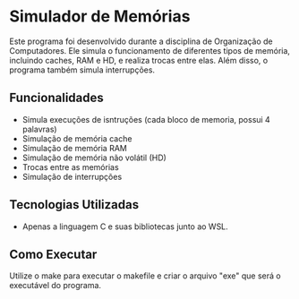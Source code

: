 # Simulador de Memórias

Este programa foi desenvolvido durante a disciplina de Organização de Computadores. Ele simula o funcionamento de diferentes tipos de memória, incluindo caches, RAM e HD, e realiza trocas entre elas. Além disso, o programa também simula interrupções.

## Funcionalidades

- Simula execuções de isntruções (cada bloco de memoria, possui 4 palavras)
- Simulação de memória cache
- Simulação de memória RAM
- Simulação de memória não volátil (HD)
- Trocas entre as memórias
- Simulação de interrupções

## Tecnologias Utilizadas

- Apenas a linguagem C e suas bibliotecas junto ao WSL.

## Como Executar

Utilize o make para executar o makefile e criar o arquivo "exe" que será o executável do programa.
